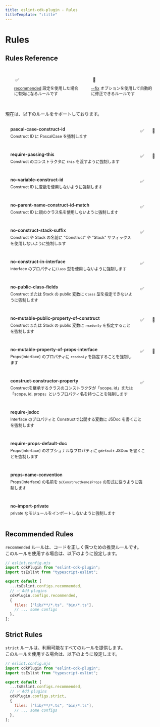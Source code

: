 ```yaml
---
title: eslint-cdk-plugin - Rules
titleTemplate: ":title"
---
```


<script setup>
import { useData } from 'vitepress'
const { theme } = useData()
</script>

<style>
.rule-list {
  list-style: none;
  padding: 0;
  margin: 0;
}

.rule-item {
  margin: 8px 0;
  padding: 16px;
  background-color: var(--vp-c-bg-soft);
  border-radius: 8px;
  display: flex;
  align-items: flex-start;
  gap: 16px;
}

.rule-info {
  flex-grow: 1;
}

.rule-name {
  color: var(--vp-c-brand);
  font-weight: 600;
  text-decoration: none;
  display: block;
  margin-bottom: 4px;
}

.rule-description {
  color: var(--vp-c-text-2);
  font-size: 0.9em;
}

.rule-status {
  display: flex;
  gap: 8px;
  padding-top: 4px;
}

.status-icon {
  width: 20px;
  height: 20px;
  display: flex;
  align-items: center;
  justify-content: center;
  margin-right: 8px;
}

.status-icon.recommended {
  color: var(--vp-c-green);
}

.status-icon.fixable {
  color: var(--vp-c-yellow);
}

.status-icon.deprecated {
  color: var(--vp-c-red);
}

.legend {
  margin-bottom: 16px;
  padding: 16px;
  background-color: var(--vp-c-bg-soft);
  border-radius: 8px;
  display: flex;
  gap: 16px;
}

.legend-item {
  display: flex;
  flex-direction: column;
  align-items: flex-start;
  gap: 8px;
  flex: 1;
  padding: 12px;
  background-color: var(--vp-c-bg);
  border-radius: 4px;
}

.legend-icon {
  display: flex;
  align-items: center;
  gap: 8px;
}

.legend-text {
  font-size: 0.9em;
  color: var(--vp-c-text-2);
  line-height: 1.4;
}
</style>

# Rules

## Rules Reference

<div class="legend">
  <div class="legend-item">
    <div class="legend-icon">
      <span class="status-icon recommended">✅</span>
    </div>
    <span class="legend-text"><a href="/rules/#recommended-rules">recommended</a> 設定を使用した場合に有効になるルールです</span>
  </div>
  <div class="legend-item">
    <div class="legend-icon">
      <span class="status-icon fixable">🔧</span>
    </div>
    <span class="legend-text">
      <a href="https://eslint.org/docs/latest/use/command-line-interface#--fix">--fix</a>
      オプションを使用して自動的に修正できるルールです
    </span>
  </div>
</div>

現在は、以下のルールをサポートしております。

<ul class="rule-list">
  <li class="rule-item">
    <div class="rule-info">
      <a href="/ja/rules/pascal-case-construct-id" class="rule-name">pascal-case-construct-id</a>
      <span class="rule-description">Construct ID に PascalCase を強制します</span>
    </div>
    <div class="rule-status">
      <span class="status-icon recommended">✅</span>
      <span class="status-icon fixable">🔧</span>
    </div>
  </li>
  <li class="rule-item">
    <div class="rule-info">
      <a href="/ja/rules/require-passing-this" class="rule-name">require-passing-this</a>
      <span class="rule-description">Construct のコンストラクタに <code>this</code> を渡すように強制します</span>
    </div>
    <div class="rule-status">
      <span class="status-icon recommended">✅</span>
      <span class="status-icon fixable">🔧</span>
    </div>
  </li>
  <li class="rule-item">
    <div class="rule-info">
      <a href="/ja/rules/no-variable-construct-id" class="rule-name">no-variable-construct-id</a>
      <span class="rule-description">Construct ID に変数を使用しないように強制します</span>
    </div>
    <div class="rule-status">
      <span class="status-icon recommended">✅</span>
      <span class="status-icon fixable"/>
    </div>
  </li>
  <li class="rule-item">
    <div class="rule-info">
      <a href="/ja/rules/no-parent-name-construct-id-match" class="rule-name">no-parent-name-construct-id-match</a>
      <span class="rule-description">Construct ID に親のクラス名を使用しないように強制します</span>
    </div>
    <div class="rule-status">
      <span class="status-icon recommended">✅</span>
      <span class="status-icon fixable"/>
    </div>
  </li>
  <li class="rule-item">
    <div class="rule-info">
      <a href="/ja/rules/no-construct-stack-suffix" class="rule-name">no-construct-stack-suffix</a>
      <span class="rule-description">Construct や Stack の名前に "Construct" や "Stack" サフィックスを使用しないように強制します</span>
    </div>
    <div class="rule-status">
      <span class="status-icon recommended">✅</span>
      <span class="status-icon fixable"/>
    </div>
  </li>
  <li class="rule-item">
    <div class="rule-info">
      <a href="/ja/rules/no-construct-in-interface" class="rule-name">no-construct-in-interface</a>
      <span class="rule-description">interface のプロパティに<code>Class</code> 型を使用しないように強制します</span>
    </div>
    <div class="rule-status">
      <span class="status-icon recommended">✅</span>
      <span class="status-icon fixable"/>
    </div>
  </li>
  <li class="rule-item">
    <div class="rule-info">
      <a href="/ja/rules/no-public-class-fields" class="rule-name">no-public-class-fields</a>
      <span class="rule-description">Construct または Stack の public 変数に <code>Class</code> 型を指定できないように強制します</span>
    </div>
    <div class="rule-status">
      <span class="status-icon recommended">✅</span>
      <span class="status-icon fixable"/>
    </div>
  </li>
  <li class="rule-item">
    <div class="rule-info">
      <a href="/ja/rules/no-mutable-public-property-of-construct" class="rule-name">no-mutable-public-property-of-construct</a>
      <span class="rule-description">Construct または Stack の public 変数に <code>readonly</code> を指定することを強制します</span>
    </div>
    <div class="rule-status">
      <span class="status-icon recommended">✅</span>
      <span class="status-icon fixable">🔧</span>
    </div>
  </li>
  <li class="rule-item">
    <div class="rule-info">
      <a href="/ja/rules/no-mutable-property-of-props-interface" class="rule-name">no-mutable-property-of-props-interface</a>
      <span class="rule-description">Props(interface) のプロパティに <code>readonly</code> を指定することを強制します</span>
    </div>
    <div class="rule-status">
      <span class="status-icon recommended">✅</span>
      <span class="status-icon fixable">🔧</span>
    </div>
  </li>
  <li class="rule-item">
    <div class="rule-info">
      <a href="/ja/rules/construct-constructor-property" class="rule-name">construct-constructor-property</a>
      <span class="rule-description">Constructを継承するクラスのコンストラクタが「scope, id」または「scope, id, props」というプロパティ名を持つことを強制します</span>
    </div>
    <div class="rule-status">
      <span class="status-icon recommended">✅</span>
      <span class="status-icon fixable"/>
    </div>
  </li>
  <li class="rule-item">
    <div class="rule-info">
      <a href="/ja/rules/require-jsdoc" class="rule-name">require-jsdoc</a>
      <span class="rule-description">Interface のプロパティと Constructで公開する変数に JSDoc を書くことを強制します</span>
    </div>
    <div class="rule-status">
      <span class="status-icon recommended"/>
      <span class="status-icon fixable"/>
    </div>
  </li>
  <li class="rule-item">
    <div class="rule-info">
      <a href="/ja/rules/require-props-default-doc" class="rule-name">require-props-default-doc</a>
      <span class="rule-description">Props(interface) のオプショナルなプロパティに <code>@default</code> JSDoc を書くことを強制します</span>
    </div>
    <div class="rule-status">
      <span class="status-icon recommended"/>
      <span class="status-icon fixable"/>
    </div>
  </li>
  <li class="rule-item">
    <div class="rule-info">
      <a href="/ja/rules/props-name-convention" class="rule-name">props-name-convention</a>
      <span class="rule-description">Props(interface) の名前を <code>${ConstructName}Props</code> の形式に従うように強制します</span>
    </div>
    <div class="rule-status">
      <span class="status-icon recommended"/>
      <span class="status-icon fixable"/>
    </div>
  </li>
  <li class="rule-item">
    <div class="rule-info">
      <a href="/ja/rules/no-import-private" class="rule-name">no-import-private</a>
      <span class="rule-description">private なモジュールをインポートしないように強制します</span>
    </div>
    <div class="rule-status">
      <span class="status-icon recommended"/>
      <span class="status-icon fixable"/>
    </div>
  </li>
</ul>

## Recommended Rules

`recommended` ルールは、コードを正しく保つための推奨ルールです。  
このルールを使用する場合は、以下のように設定します。

```js
// eslint.config.mjs
import cdkPlugin from "eslint-cdk-plugin";
import tsEslint from "typescript-eslint";

export default [
  ...tsEslint.configs.recommended,
  // ✅ Add plugins
  cdkPlugin.configs.recommended,
  {
    files: ["lib/**/*.ts", "bin/*.ts"],
    // ... some configs
  },
];
```

## Strict Rules

`strict` ルールは、利用可能なすべてのルールを提供します。  
このルールを使用する場合は、以下のように設定します。

```js
// eslint.config.mjs
import cdkPlugin from "eslint-cdk-plugin";
import tsEslint from "typescript-eslint";

export default [
  ...tsEslint.configs.recommended,
  // ✅ Add plugins
  cdkPlugin.configs.strict,
  {
    files: ["lib/**/*.ts", "bin/*.ts"],
    // ... some configs
  },
];
```
